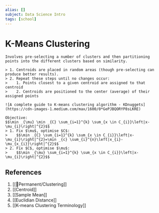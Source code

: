 ```yaml
---
alias: []
subject: Data Science Intro
tags: [school]
---
```

# K-Means Clustering

```ad-note
Involves pre-selecting a number of clusters and then partitioning points into the different clusters based on similarity.
```

```ad-info
> 1. Centroids are placed in random areas (though pre-selecting can produce better results).
> 2. Repeat these steps until no changes occur:
> 	 1. Points closest to a given centroid are assigned to that centroid
> 	 2. Centroids are positioned to the center (average) of their assigned points
```

```ad-example
![A complete guide to K-means clustering algorithm - KDnuggets](https://cdn-images-1.medium.com/max/1600/0*GePJBQORYP8sLKRE)
```

```ad-math
Objective:
$$\min _{\mu} \min _{C} \sum_{i=1}^{k} \sum_{x \in C_{i}}\left|x-\mu_{i}\right|^{2}$$
> 1. Fix $\mu$, optimise $C$:
>    $$\min _{C} \sum_{i=1}^{k} \sum_{x \in C_{i}}\left|x-\mu_{i}\right|^{2}=\min _{c} \sum_{i}^{n}\left|x_{i}-\mu_{x_{i}}\right|^{2}$$
> 2. Fix $C$, optimise $\mu$:
>    $$\min _{\mu} \sum_{i=1}^{k} \sum_{x \in C_{i}}\left|x-\mu_{i}\right|^{2}$$
```

## References
1. [[🗻Permanent/Clustering]]
2. [[Centroid]]
3. [[Sample Mean]]
4. [[Euclidian Distance]]
5. [[K-means Clustering Terminology]]